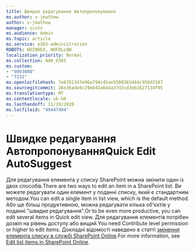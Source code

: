 ```yaml
---
title: Швидке редагування Автопропонування
ms.author: v-jmathew
author: v-jmathew
manager: scotv
ms.audience: Admin
ms.topic: article
ms.service: o365-administration
ROBOTS: NOINDEX, NOFOLLOW
localization_priority: Normal
ms.collection: Adm_O365
ms.custom:
- "9003088"
- "7232"
ms.openlocfilehash: 7e6781347e96a794c45ae5508282d44c958d3187
ms.sourcegitcommit: 26e36ada9c19eb42a644a37d2cd3eb2627134f05
ms.translationtype: MT
ms.contentlocale: uk-UA
ms.lasthandoff: 11/19/2020
ms.locfileid: "49447494"
---
```

# <a name="quick-edit-autosuggest"></a><span data-ttu-id="d6eae-102">Швидке редагування Автопропонування</span><span class="sxs-lookup"><span data-stu-id="d6eae-102">Quick Edit AutoSuggest</span></span>

<span data-ttu-id="d6eae-103">Для редагування елемента у списку SharePoint можна змінити один із двох способів.</span><span class="sxs-lookup"><span data-stu-id="d6eae-103">There are two ways to edit an item in a SharePoint list.</span></span> <span data-ttu-id="d6eae-104">Ви можете редагувати один елемент у поданні списку, який є стандартним методом.</span><span class="sxs-lookup"><span data-stu-id="d6eae-104">You can edit a single item in list view, which is the default method.</span></span> <span data-ttu-id="d6eae-105">Або ще більш продуктивною, можна редагувати кілька об'єктів у поданні "швидке редагування".</span><span class="sxs-lookup"><span data-stu-id="d6eae-105">Or to be even more productive, you can edit several items in Quick edit view.</span></span> <span data-ttu-id="d6eae-106">Для редагування елементів потрібен дозвіл на рівень доступу або вищий.</span><span class="sxs-lookup"><span data-stu-id="d6eae-106">You need Contribute level permission or higher to edit items.</span></span> <span data-ttu-id="d6eae-107">Докладні відомості наведено в статті [змінення елемента списку в службі SharePoint Online](https://support.microsoft.com/office/dac1a1c3-a80b-4082-ba57-715cf613d0f7).</span><span class="sxs-lookup"><span data-stu-id="d6eae-107">For more information, see [Edit list items in SharePoint Online](https://support.microsoft.com/office/dac1a1c3-a80b-4082-ba57-715cf613d0f7).</span></span>
